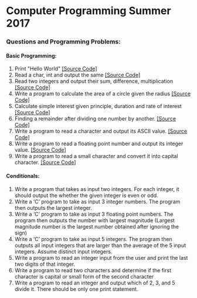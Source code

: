 # Computer Programming Summer 2017

### Questions and Programming Problems:

#### Basic Programming:

1. Print \"Hello World" [[Source Code]](https://raw.githubusercontent.com/codernakul/CP2017/master/Basic-Programming/BP01.c)
2. Read a char, int and output the same [[Source Code]](https://raw.githubusercontent.com/codernakul/CP2017/master/Basic-Programming/BP02.c)
3. Read two integers and output their sum, difference, multiplication [[Source Code]](https://raw.githubusercontent.com/codernakul/CP2017/master/Basic-Programming/BP03.c)
4. Write a program to calculate the area of a circle given the radius [[Source Code]](https://raw.githubusercontent.com/codernakul/CP2017/master/Basic-Programming/BP04.c)
5. Calculate simple interest given principle, duration and rate of interest [[Source Code]](https://raw.githubusercontent.com/codernakul/CP2017/master/Basic-Programming/BP05.c)
6. Finding a remainder after dividing one number by another. [[Source Code]](https://raw.githubusercontent.com/codernakul/CP2017/master/Basic-Programming/BP06.c)
7. Write a program to read a character and output its ASCII value. [[Source Code]](https://raw.githubusercontent.com/codernakul/CP2017/master/Basic-Programming/BP07.c)
8. Write a program to read a floating point number and output its integer value. [[Source Code]](https://raw.githubusercontent.com/codernakul/CP2017/master/Basic-Programming/BP08.c)
9. Write a program to read a small character and convert it into capital character. [[Source Code]](https://raw.githubusercontent.com/codernakul/CP2017/master/Basic-Programming/BP09.c)


#### Conditionals:

1. Write a program that takes as input two integers. For each integer, it should output the whether the given integer is even or odd.
2. Write a ‘C’ program to take as input 3 integer numbers. The program then outputs the largest integer.
3. Write a ‘C’ program to take as input 3 floating point numbers. The program then outputs the number with largest magnitude (Largest magnitude number is the largest number obtained after ignoring the sign)
4. Write a ‘C’ program to take as input 5 integers. The program then outputs all input integers that are larger than the average of the 5 input integers. Assume distinct input integers.
5. Write a program to read an integer input from the user and print the last two digits of that integer.
6. Write a program to read two characters and determine if the first character is capital or small form of the second character
7. Write a program to read an integer and output which of 2, 3, and 5 divide it. There should be only one print statement.